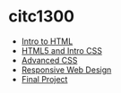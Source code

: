 # citc1300
<ul>

<li><a href="intro_to_html/index.html" target="_blank">Intro to HTML</a></li>

<li><a href="html5_to_intro_css/index.html" target="_blank">HTML5 and Intro CSS</a></li>

<li><a href="advanced.css/index.copy.html" target="_blank">Advanced CSS</a></li>

<li><a href="responsiveWebDesign/index.copy.html" target="_blank">Responsive Web Design</a></li>

<li><a href="final_project/index.html" target="_blank">Final Project
</a></li>

</ul>
